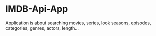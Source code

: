# IMDB-Api-App
Application is about searching movies, series, look seasons, episodes, categories, genres, actors, length...
